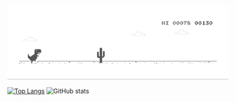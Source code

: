 ![image](https://github.com/NUISTGY/NUISTGY/blob/main/dino.gif)

[![Top Langs](https://github-readme-stats.vercel.app/api/top-langs/?username=NUISTGY&layout=compact&theme=radical&card_width=150)](https://github.com/anuraghazra/github-readme-stats)
![GitHub stats](https://github-readme-stats.vercel.app/api?username=NUISTGY&show_icons=true&theme=radical&line_height=20&include_all_commits=true&count_private=true)
